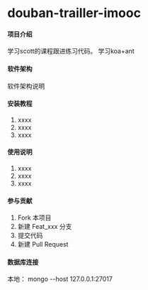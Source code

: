 # douban-trailler-imooc

#### 项目介绍
学习scott的课程跟进练习代码。 学习koa+ant

#### 软件架构
软件架构说明


#### 安装教程

1. xxxx
2. xxxx
3. xxxx

#### 使用说明

1. xxxx
2. xxxx
3. xxxx

#### 参与贡献

1. Fork 本项目
2. 新建 Feat_xxx 分支
3. 提交代码
4. 新建 Pull Request



#### 数据库连接
本地： mongo --host 127.0.0.1:27017

